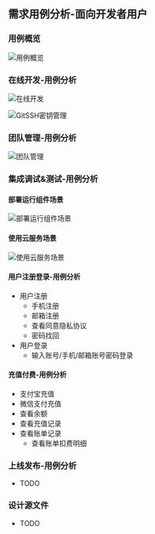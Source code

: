 ## 需求用例分析-面向开发者用户

### 用例概览
![用例概览](_media/usecase-developer-001-overview.svg)

### 在线开发-用例分析
![在线开发](_media/usecase-developer-002-onlineworking.svg)

![GitSSH密钥管理](_media/usecase-developer-002-sshkey.svg)

### 团队管理-用例分析
![团队管理](_media/usecase-developer-003-usergroup.svg)

### 集成调试&测试-用例分析
#### 部署运行组件场景
![部署运行组件场景](_media/usecase-developer-004-debugtest-rc.svg)

#### 使用云服务场景
![使用云服务场景](_media/usecase-developer-004-debugtest-cloud.svg)

#### 用户注册登录-用例分析
* 用户注册
  * 手机注册
  * 邮箱注册
  * 查看同意隐私协议
  * 密码找回
* 用户登录
  * 输入账号/手机/邮箱账号密码登录

#### 充值付费-用例分析
* 支付宝充值
* 微信支付充值
* 查看余额
* 查看充值记录
* 查看账单记录
  * 查看账单扣费明细

### 上线发布-用例分析
- TODO

### 设计源文件
- TODO